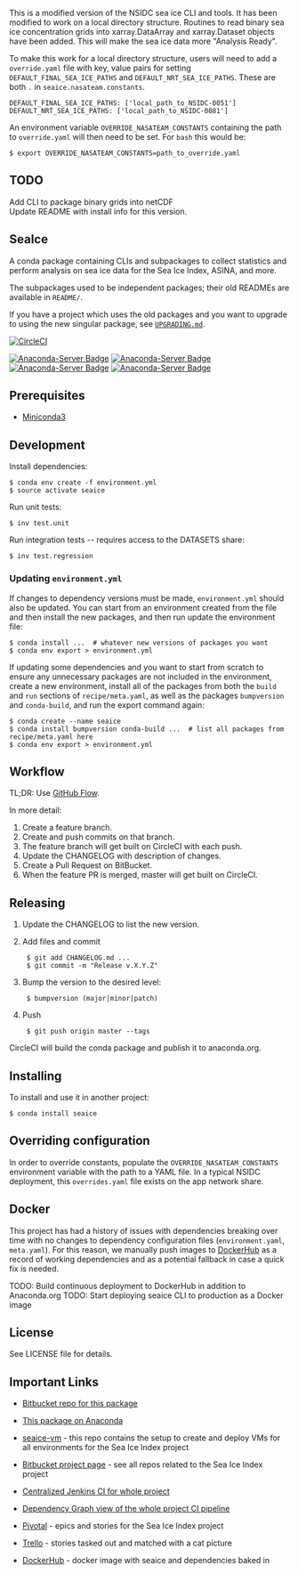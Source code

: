 This is a modified version of the NSIDC sea ice CLI and tools.  It has been modified to work on a local directory structure. Routines to read binary sea ice concentration grids into xarray.DataArray and xarray.Dataset objects have been added.  This will make the sea ice data more "Analysis Ready".

To make this work for a local directory structure, users will need to add a `override.yaml` file with key, value pairs for setting `DEFAULT_FINAL_SEA_ICE_PATHS` and `DEFAULT_NRT_SEA_ICE_PATHS`.  These are both `.` in `seaice.nasateam.constants`.

```
DEFAULT_FINAL_SEA_ICE_PATHS: ['local_path_to_NSIDC-0051']
DEFAULT_NRT_SEA_ICE_PATHS: ['local_path_to_NSIDC-0081']
```

An environment variable `OVERRIDE_NASATEAM_CONSTANTS` containing the path to `override.yaml` will then need to be set.  For `bash` this would be:
```
$ export OVERRIDE_NASATEAM_CONSTANTS=path_to_override.yaml
```

TODO
---
Add CLI to package binary grids into netCDF  
Update README with install info for this version.

SeaIce
---

A conda package containing CLIs and subpackages to collect statistics and
perform analysis on sea ice data for the Sea Ice Index, ASINA, and more.

The subpackages used to be independent packages; their old READMEs are available
in `README/`.

If you have a project which uses the old packages and you want to upgrade to
using the new singular package, see [`UPGRADING.md`](UPGRADING.md).

[![CircleCI](https://circleci.com/bb/nsidc/seaice.svg?style=svg)](https://circleci.com/bb/nsidc/seaice)

[![Anaconda-Server Badge](https://anaconda.org/nsidc/seaice/badges/version.svg)](https://anaconda.org/nsidc/seaice)
[![Anaconda-Server Badge](https://anaconda.org/nsidc/seaice/badges/license.svg)](https://anaconda.org/nsidc/seaice)
[![Anaconda-Server Badge](https://anaconda.org/nsidc/seaice/badges/downloads.svg)](https://anaconda.org/nsidc/seaice)
[![Anaconda-Server Badge](https://anaconda.org/nsidc/seaice/badges/installer/conda.svg)](https://conda.anaconda.org/nsidc)

Prerequisites
---

* [Miniconda3](https://conda.io/miniconda.html)

Development
---

Install dependencies:

    $ conda env create -f environment.yml
    $ source activate seaice

Run unit tests:

    $ inv test.unit

Run integration tests -- requires access to the DATASETS share:

    $ inv test.regression

### Updating `environment.yml`

If changes to dependency versions must be made, `environment.yml` should also be
updated. You can start from an environment created from the file and then
install the new packages, and then run update the environment file:

    $ conda install ...  # whatever new versions of packages you want
    $ conda env export > environment.yml

If updating some dependencies and you want to start from scratch to ensure any
unnecessary packages are not included in the environment, create a new
environment, install all of the packages from both the `build` and `run`
sections of `recipe/meta.yaml`, as well as the packages `bumpversion` and
`conda-build`, and run the export command again:

    $ conda create --name seaice
    $ conda install bumpversion conda-build ...  # list all packages from recipe/meta.yaml here
    $ conda env export > environment.yml

Workflow
---

TL;DR:  Use
[GitHub Flow](https://guides.github.com/introduction/flow/index.html).

In more detail:

1. Create a feature branch.
2. Create and push commits on that branch.
3. The feature branch will get built on CircleCI with each push.
4. Update the CHANGELOG with description of changes.
5. Create a Pull Request on BitBucket.
6. When the feature PR is merged, master will get built on CircleCI.

Releasing
---

1. Update the CHANGELOG to list the new version.
2. Add files and commit

        $ git add CHANGELOG.md ...
        $ git commit -m "Release v.X.Y.Z"

3. Bump the version to the desired level:

        $ bumpversion (major|minor|patch)

4. Push

        $ git push origin master --tags

CircleCI will build the conda package and publish it to anaconda.org.

Installing
---
To install and use it in another project:

    $ conda install seaice

Overriding configuration
---

In order to override constants, populate the `OVERRIDE_NASATEAM_CONSTANTS`
environment variable with the path to a YAML file. In a typical NSIDC
deployment, this `overrides.yaml` file exists on the app network share.

Docker
---

This project has had a history of issues with dependencies breaking over time
with no changes to dependency configuration files (`environment.yaml`,
`meta.yaml`). For this reason, we manually push images to
[DockerHub][dockerhub] as a record of working dependencies and as a potential
fallback in case a quick fix is needed.

TODO: Build continuous deployment to DockerHub in addition to Anaconda.org
TODO: Start deploying seaice CLI to production as a Docker image

License
---
See LICENSE file for details.

Important Links
---

* [Bitbucket repo for this package][this-repo]

* [This package on Anaconda][this-anaconda]

* [seaice-vm][seaice-vm] - this repo contains the setup to create and deploy VMs
  for all environments for the Sea Ice Index project

* [Bitbucket project page][bitbucket-all] - see all repos related to the Sea Ice
  Index project

* [Centralized Jenkins CI for whole project][seaice-ci]

* [Dependency Graph view of the whole project CI pipeline][dep-graph]

* [Pivotal][pivotal] - epics and stories for the Sea Ice Index project

* [Trello][trello] - stories tasked out and matched with a cat picture

* [DockerHub][dockerhub] - docker image with seaice and dependencies baked in


[this-repo]: https://bitbucket.org/nsidc/seaice
[this-anaconda]: https://anaconda.org/NSIDC/seaice/files
[seaice-vm]: https://bitbucket.org/nsidc/seaice-vm
[bitbucket-all]: https://bitbucket.org/account/user/nsidc/projects/SI
[seaice-ci]: http://ci.seaice.apps.int.nsidc.org:8080/
[dep-graph]: http://ci.seaice.apps.int.nsidc.org:8080/depgraph-view/
[pivotal]: https://www.pivotaltracker.com/n/projects/1450178
[trello]: https://trello.com/b/ZvYmMHwP/sea-ice-index-services
[dockerhub]: https://hub.docker.com/repository/docker/nsidc/seaice
